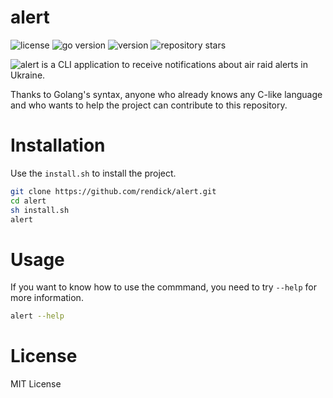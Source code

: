 # alert

![license](https://img.shields.io/github/license/rendick/alert)
![go version](https://img.shields.io/github/go-mod/go-version/rendick/alert)
![version](https://img.shields.io/badge/version-0.1.1-blue)
![repository stars](https://img.shields.io/github/stars/rendick/alert?style=flat)

![alert](https://github.com/rendick/alert) is a CLI application to receive notifications about air raid alerts in Ukraine.

Thanks to Golang's syntax, anyone who already knows any C-like language and who wants to help the project can contribute to this repository.

# Installation

Use the `install.sh` to install the project.

```sh
git clone https://github.com/rendick/alert.git
cd alert
sh install.sh
alert
```

# Usage

If you want to know how to use the commmand, you need to try `--help` for more information.

```sh
alert --help
```

# License 

MIT License

